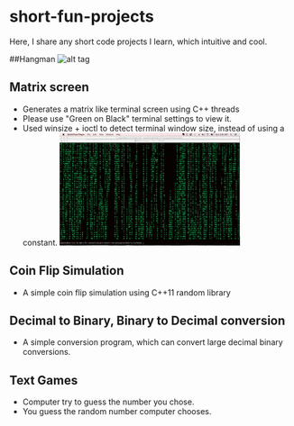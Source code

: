 short-fun-projects
==================

Here, I share any short code projects I learn, which intuitive and cool.

##Hangman
![alt tag](https://github.com/mandliya/short-fun-projects/blob/master/hangman/hangman.gif?raw=true)

## Matrix screen 
   - Generates a matrix like terminal screen using C++ threads
   - Please use "Green on Black" terminal settings to view it.
   - Used winsize + ioctl to detect terminal window size, instead of using a constant.
[![Screen](./matrix-screen/matrix.gif)](./matrix-screen/matrix.png)

## Coin Flip Simulation 
   - A simple coin flip simulation using C++11 random library

## Decimal to Binary, Binary to Decimal conversion
   - A simple conversion program, which can convert large decimal binary conversions.
    
## Text Games
   - Computer try to guess the number you chose.
   - You guess the random number computer chooses.
